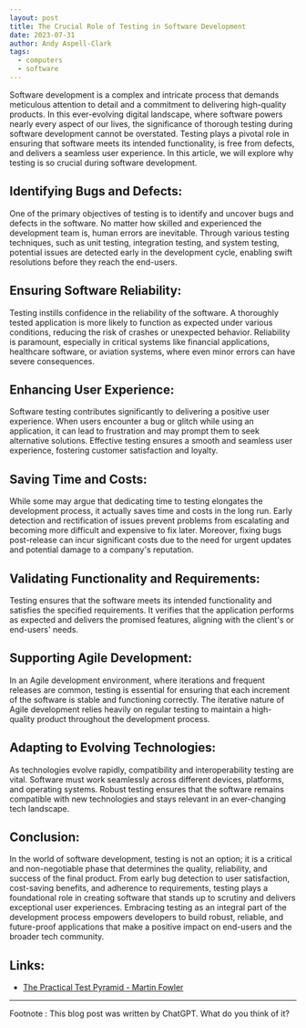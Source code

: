 ```yaml
---
layout: post
title: The Crucial Role of Testing in Software Development
date: 2023-07-31
author: Andy Aspell-Clark
tags:
  - computers
  - software
---
```


Software development is a complex and intricate process that demands meticulous attention to detail and a commitment to delivering high-quality products. In this ever-evolving digital landscape, where software powers nearly every aspect of our lives, the significance of thorough testing during software development cannot be overstated. Testing plays a pivotal role in ensuring that software meets its intended functionality, is free from defects, and delivers a seamless user experience. In this article, we will explore why testing is so crucial during software development.

## Identifying Bugs and Defects:

One of the primary objectives of testing is to identify and uncover bugs and defects in the software. No matter how skilled and experienced the development team is, human errors are inevitable. Through various testing techniques, such as unit testing, integration testing, and system testing, potential issues are detected early in the development cycle, enabling swift resolutions before they reach the end-users.

## Ensuring Software Reliability:

Testing instills confidence in the reliability of the software. A thoroughly tested application is more likely to function as expected under various conditions, reducing the risk of crashes or unexpected behavior. Reliability is paramount, especially in critical systems like financial applications, healthcare software, or aviation systems, where even minor errors can have severe consequences.

## Enhancing User Experience:

Software testing contributes significantly to delivering a positive user experience. When users encounter a bug or glitch while using an application, it can lead to frustration and may prompt them to seek alternative solutions. Effective testing ensures a smooth and seamless user experience, fostering customer satisfaction and loyalty.

## Saving Time and Costs:

While some may argue that dedicating time to testing elongates the development process, it actually saves time and costs in the long run. Early detection and rectification of issues prevent problems from escalating and becoming more difficult and expensive to fix later. Moreover, fixing bugs post-release can incur significant costs due to the need for urgent updates and potential damage to a company's reputation.

## Validating Functionality and Requirements:

Testing ensures that the software meets its intended functionality and satisfies the specified requirements. It verifies that the application performs as expected and delivers the promised features, aligning with the client's or end-users' needs.

## Supporting Agile Development:

In an Agile development environment, where iterations and frequent releases are common, testing is essential for ensuring that each increment of the software is stable and functioning correctly. The iterative nature of Agile development relies heavily on regular testing to maintain a high-quality product throughout the development process.

## Adapting to Evolving Technologies:

As technologies evolve rapidly, compatibility and interoperability testing are vital. Software must work seamlessly across different devices, platforms, and operating systems. Robust testing ensures that the software remains compatible with new technologies and stays relevant in an ever-changing tech landscape.

## Conclusion:

In the world of software development, testing is not an option; it is a critical and non-negotiable phase that determines the quality, reliability, and success of the final product. From early bug detection to user satisfaction, cost-saving benefits, and adherence to requirements, testing plays a foundational role in creating software that stands up to scrutiny and delivers exceptional user experiences. Embracing testing as an integral part of the development process empowers developers to build robust, reliable, and future-proof applications that make a positive impact on end-users and the broader tech community.

## Links:

* [The Practical Test Pyramid - Martin Fowler](https://martinfowler.com/articles/practical-test-pyramid.html)

-----
Footnote : This blog post was written by ChatGPT. What do you think of it?
